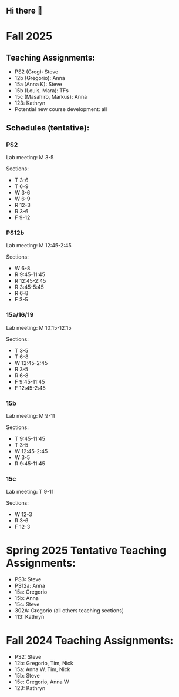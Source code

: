 ## Hi there 👋

# Fall 2025
## Teaching Assignments:
- PS2 (Greg): Steve  
- 12b (Gregorio): Anna
- 15a (Anna K): Steve 
- 15b (Louis, Mara): TFs
- 15c (Masahiro, Markus): Anna
- 123: Kathryn
- Potential new course development: all

## Schedules (tentative):
### PS2
Lab meeting: M 3-5

Sections: 
- T 3-6
- T 6-9
- W 3-6
- W 6-9
- R 12-3
- R 3-6
- F 9-12
### PS12b
Lab meeting: M 12:45-2:45

Sections:
- W 6-8
- R 9:45-11:45
- R 12:45-2:45
- R 3:45-5:45
- R 6-8
- F 3-5

### 15a/16/19
Lab meeting: M 10:15-12:15

Sections: 
- T 3-5
- T 6-8
- W 12:45-2:45
- R 3-5
- R 6-8
- F 9:45-11:45
- F 12:45-2:45

### 15b
Lab meeting: M 9-11

Sections:
- T 9:45-11:45
- T 3-5
- W 12:45-2:45
- W 3-5
- R 9:45-11:45

### 15c
Lab meeting: T 9-11

Sections: 
- W 12-3
- R 3-6
- F 12-3

# Spring 2025 Tentative Teaching Assignments:
- PS3: Steve
- PS12a: Anna
- 15a: Gregorio
- 15b: Anna
- 15c: Steve
- 302A: Gregorio (all others teaching sections)
- 113: Kathryn

# Fall 2024 Teaching Assignments:

- PS2: Steve
- 12b: Gregorio, Tim, Nick
- 15a: Anna W, Tim, Nick
- 15b: Steve
- 15c: Gregorio, Anna W
- 123: Kathryn



<!--

**Here are some ideas to get you started:**

🙋‍♀️ A short introduction - what is your organization all about?
🌈 Contribution guidelines - how can the community get involved?
👩‍💻 Useful resources - where can the community find your docs? Is there anything else the community should know?
🍿 Fun facts - what does your team eat for breakfast?
🧙 Remember, you can do mighty things with the power of [Markdown](https://docs.github.com/github/writing-on-github/getting-started-with-writing-and-formatting-on-github/basic-writing-and-formatting-syntax)
-->
